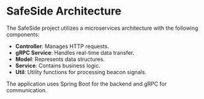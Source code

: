# SafeSide Architecture

The SafeSide project utilizes a microservices architecture with the following components:
- **Controller**: Manages HTTP requests.
- **gRPC Service**: Handles real-time data transfer.
- **Model**: Represents data structures.
- **Service**: Contains business logic.
- **Util**: Utility functions for processing beacon signals.

The application uses Spring Boot for the backend and gRPC for communication.
